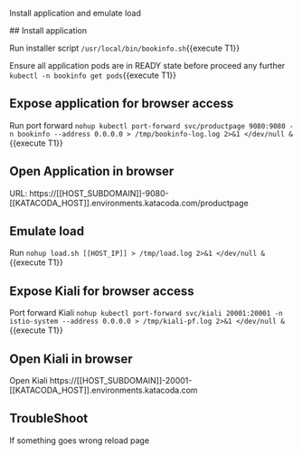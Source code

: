 Install application and emulate load

## Install application

Run installer script `/usr/local/bin/bookinfo.sh`{{execute T1}}

Ensure all application pods are in READY state before proceed any further `kubectl -n bookinfo get pods`{{execute T1}}

## Expose application for browser access

Run port forward `nohup kubectl port-forward svc/productpage 9080:9080 -n bookinfo --address 0.0.0.0 > /tmp/bookinfo-log.log 2>&1 </dev/null &`{{execute T1}}

## Open Application in browser

URL: https://[[HOST_SUBDOMAIN]]-9080-[[KATACODA_HOST]].environments.katacoda.com/productpage

## Emulate load

Run `nohup load.sh [[HOST_IP]] > /tmp/load.log 2>&1 </dev/null &`{{execute T1}}

## Expose Kiali for browser access

Port forward Kiali `nohup kubectl port-forward svc/kiali 20001:20001 -n istio-system --address 0.0.0.0 > /tmp/kiali-pf.log 2>&1 </dev/null &`{{execute T1}}

## Open Kiali in browser

Open Kiali https://[[HOST_SUBDOMAIN]]-20001-[[KATACODA_HOST]].environments.katacoda.com

## TroubleShoot

If something goes wrong reload page
